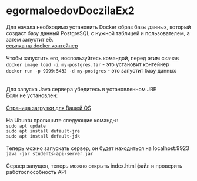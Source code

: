 # egormaloedovDoczilaEx2


Для начала необходимо установить Docker образ базы данных, который создаст базу данный PostgreSQL с нужной таблицей и пользователем, а затем запустит её.<br>
<a href="https://disk.yandex.ru/d/fg4udtTLeFPOnA"> ссылка на docker контейнер </a> <br><br>
Чтобы запустить его, воспользуйтесь командой, перед этим скачав<br>
`docker image load -i my-postgres.tar` <span> - это установит контейнер</span><br>
`docker run -p 9999:5432 -d my-postgres` <span> - это запустит базу данных</span><br>
<br><br>
Для запуска Java сервера убедитесь в установленном JRE <br>
Если не установлен: <br><br>
<a href="https://www.java.com/ru/download/"> Страница загрузки для Вашей OS </a><br><br>
На Ubuntu пропишите следующие команды: <br>
`sudo apt update`<br>
`sudo apt install default-jre`<br>
`sudo apt install default-jdk`<br><br>
Теперь можно запускать сервер, он будет находиться на localhost:9923<br>
`java -jar students-api-server.jar`<br><br>
Сервер запущен, теперь можно открыть index.html файл и проверить работоспособность API 
